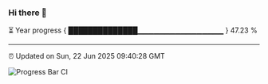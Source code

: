 ### Hi there 👋

⏳ Year progress { ██████████████▁▁▁▁▁▁▁▁▁▁▁▁▁▁▁▁ } 47.23 %

---

⏰ Updated on Sun, 22 Jun 2025 09:40:28 GMT

![Progress Bar CI](https://github.com/IshwaranRudhara/GIT-ACTION/workflows/Progress%20Bar%20CI/badge.svg)
